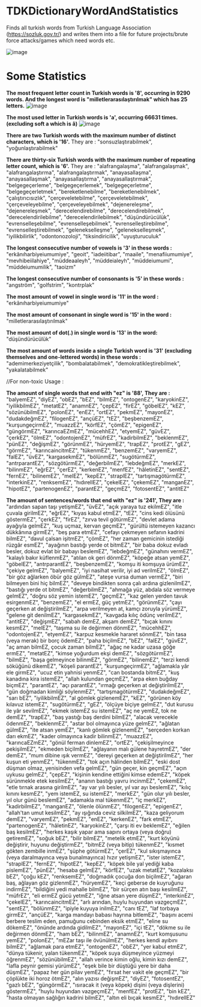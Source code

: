 

# TDKDictionaryWordAndStatistics
Finds all turkish words from Turkish Language Association (https://sozluk.gov.tr/) and writes them into a file for future projects/brute force attacks/games which need words etc.

![image](https://github.com/pr0mers/TDKDictionaryWordAndStatistics/assets/86203241/03373aee-7d2f-4973-a470-b40ad92c0f92)

# Some Statistics
**The most frequent letter count in Turkish words is '8', occurring in 9290 words. And the longest word is "milletlerarasılaştırılmak" which has 25 letters.**
![image](https://github.com/pr0mers/TDKDictionaryWordAndStatistics/assets/86203241/142f37d2-3db4-49c9-871b-1b0d6f334b7b)

**The most used letter in Turkish words is 'a', occurring 66631 times. (excluding soft a which is â)**
![image](https://github.com/pr0mers/TDKDictionaryWordAndStatistics/assets/86203241/1e3ac411-f4f7-4575-b88d-7be0537305c5)

**There are two Turkish words with the maximum number of distinct characters, which is '16'.**
  They are : "sonsuzlaştırabilmek", "yoğunlaştırabilmek"
  
**There are thirty-six Turkish words with the maximum number of repeating letter count, which is '6'.**
  They are : "alafrangalaşma", "alafrangalaşmak", "alafrangalaştırma", "alafrangalaştırmak", "anayasallaşma", "anayasallaşmak", "anayasallaştırma", "anayasallaştırmak", "belgegeçerleme", "belgegeçerlemek", "belgegeçerletme", "belgegeçerletmek", "bereketlenebilme", "bereketlenebilmek", "çalıştırıcısızlık", "çerçeveletebilme", "çerçeveletebilmek", "çerçeveleyebilme", "çerçeveleyebilmek", "dejenereleşme", "dejenereleşmek", "derecelendirebilme", "derecelendirebilmek", "derecelendirilebilme", "derecelendirilebilmek", "düşündürücülük", "evrenselleşebilme", "evrenselleşebilmek", "evrenselleştirebilme", "evrenselleştirebilmek", "gelenekselleşme", "gelenekselleşmek", "iyilikbilirlik", "odontonozoloji", "tiksindiricilik", "uyuşturuculuk"

**The longest consecutive number of vowels is '3' in these words :** "erkânıharbiyeiumumiye", "geoit", "iadeiitibar", "maaile", "menafiiumumiye", "mevhibeiilahiye", "müddeaaleyh", "müddeialeyh", "müddeiumumi", "müddeiumumilik", "taoizm"

**The longest consecutive number of consonants is '5' in these words :** "angström", "golfstrim", "kontrplak"

**The most amount of vowel in single word is '11' in the word :** "erkânıharbiyeiumumiye"

**The most amount of consonant in single word is '15' in the word :** "milletlerarasılaştırılmak"

**The most amount of dot(.) in single word is '13' in the word:** "düşündürücülük"

**The most amount of words inside a single Turkish word is '31' (excluding themselves and one-lettered words) in these words :** "ademimerkeziyetçilik", "bombalatabilmek", "demokratikleştirebilmek", "yakalatabilmek"

//For non-toxic Usage : 

**The amount of single words that end with "ez" is '88', They are :** "balyemEZ", "diyEZ", "obEZ", "bEZ", "bilmEZ", "ontogenEZ", "karyokinEZ", "iyilikbilmEZ", "metatEZ", "anamnEZ", "çepEZ", "firEZ", "göbelEZ", "kEZ", "sözünübilmEZ", "polonEZ", "enEZ", "ortEZ", "pekmEZ", "mayonEZ", "dudakdeğmEZ", "filogenEZ", "ançüEZ", "tEZ", "beşbenzemEZ", "kurşungeçirmEZ", "muazzEZ", "körfEZ", "çömEZ", "epigenEZ", "güngörmEZ", "karıncaEZmEZ", "mücehhEZ", "etyemEZ", "güvEZ", "çerkEZ", "ölmEZ", "odontojenEZ", "müfrEZ", "kadirbilmEZ", "beklenmEZ", "pünEZ", "değişmEZ", "görünmEZ", "hüryemEZ", "trapEZ", "protEZ", "gEZ", "görmEZ", "karıncaincitmEZ", "tükenmEZ", "benzemEZ", "varyemEZ", "falEZ", "üvEZ", "kargasekmEZ", "bölünmEZ", "sugötürmEZ", "antrparantEZ", "sözgötürmEZ", "değerbilmEZ", "lebdeğmEZ", "merkEZ", "bilinmEZ", "eğrEZ", "çerEZ", "kerkenEZ", "menfEZ", "hâletinEZ", "sentEZ", "fernEZ", "bilinemEZ", "melEZ", "kepEZ", "straplEZ", "tartışmagötürmEZ", "interkinEZ", "renksemEZ", "hıdırellEZ", "çekelEZ", "çekemEZ", "manganEZ", "hipotEZ", "partenogenEZ", "parantEZ", "geçmEZ", "fotosentEZ", "antitEZ"

**The amount of sentences/words that end with "ez" is '241', They are :** "ardından sapan taşı yetişmEZ", "üvEZ", "açık yaraya tuz ekilmEZ", "itle çuvala girilmEZ", "eğrEZ", "kıyas kabul etmEZ", "tEZ", "cins kedi ölüsünü göstermEZ", "çerkEZ", "firEZ", "zırva tevil götürmEZ", "devlet adama ayağıyla gelmEZ", "kuş uçmaz, kervan geçmEZ", "gürültü istemeyen kazancı dükkânına girmEZ", "beş para etmEZ", "cefayı çekmeyen sefanın kadrini bilmEZ", "davul çalsan işitmEZ", "çömEZ", "her zaman gemicinin istediği rüzgâr esmEZ", "ayağının bastığı yerde ot bitmEZ", "bir baba dokuz evladı besler, dokuz evlat bir babayı beslemEZ", "lebdeğmEZ", "günahını vermEZ", "kalaylı bakır küflenmEZ", "atılan ok geri dönmEZ", "köpeğe atsan yemEZ", "göbelEZ", "antrparantEZ", "beşbenzemEZ", "komşu iti komşuya ürümEZ", "çekiye gelmEZ", "balyemEZ", "iyi nasihat verilir, iyi ad verilmEZ", "ölmEZ", "bir göz ağlarken öbür göz gülmEZ", "ateşe vursa duman vermEZ", "biri bilmeyen bini hiç bilmEZ", "deveye bindikten sonra çalı ardına gizlenilmEZ", "bastığı yerde ot bitmEZ", "değerbilmEZ", "ahmağa yüz, abdala söz vermeye gelmEZ", "doğru söz yemin istemEZ", "geçmEZ", "kaz gelen yerden tavuk esirgenmEZ", "benzemEZ", "el ermEZ, güç yetmEZ", "görünmEZ", "çayı geçerken at değiştirilmEZ", "arpa verilmeyen at, kamçı zoruyla yürümEZ", "gelene git denilmEZ", "kargasekmEZ", "kavgada kılıç ödünç verilmEZ", "antitEZ", "değişmEZ", "sabah demEZ, akşam demEZ", "bıçak kınını kesmEZ", "melEZ", "taşıma su ile değirmen dönmEZ", "mücehhEZ", "odontojenEZ", "etyemEZ", "karpuz kesmekle hararet sönmEZ", "bin tasa (veya merak) bir borç ödemEZ", "paha biçilmEZ", "bEZ", "falEZ", "güvEZ", "aç aman bilmEZ, çocuk zaman bilmEZ", "ağaç ne kadar uzasa göğe ermEZ", "metatEZ", "kimse yoğurdum ekşi demEZ", "sözgötürmEZ", "bilmEZ", "başa gelmeyince bilinmEZ", "görmEZ", "bilinemEZ", "terzi kendi söküğünü dikemEZ", "köşeli parantEZ", "kurşungeçirmEZ", "ağlamakla yâr ele girmEZ", "ucuz etin yahnisi yenmEZ", "can bostanda bitmEZ", "kuş kanadına kira istemEZ", "allah kulundan geçmEZ", "arpa eken buğday biçmEZ", "parantEZ", "açı parantEZ", "ırmağı geçerken at değiştirilmEZ", "gün doğmadan kimliği söylenmEZ", "tartışmagötürmEZ", "dudakdeğmEZ", "sarı bEZ", "iyilikbilmEZ", "al gömlek gizlenemEZ", "kEZ", "görünen köy kılavuz istemEZ", "sugötürmEZ", "gEZ", "ölçüye biçiye gelmEZ", "dut kurusu ile yâr sevilmEZ", "ekmek istemEZ su istemEZ", "aç ne yemEZ, tok ne demEZ", "trapEZ", "baş yastığı baş derdini bilmEZ", "alacak verecekle ödenmEZ", "beklenmEZ", "astar bol olmayınca yüze gelmEZ", "ağlatan gülmEZ", "ite atsan yemEZ", "kanlı gömlek gizlenemEZ", "serçeden korkan darı ekmEZ", "kader olmayınca kadir bilinmEZ", "muazzEZ", "karıncaEZmEZ", "gönül ferman dinlemEZ", "ortEZ", "çekişilmeyince pekişilmEZ", "ekmeden biçilmEZ", "ağlayanın malı gülene hayretmEZ", "der demEZ", "mum dibine ışık vermEZ", "dereyi geçerken at değiştirilmEZ", "her kuşun eti yenmEZ", "tükenmEZ", "tok açın hâlinden bilmEZ", "eski dost düşman olmaz, yenisinden vefa gelmEZ", "gün geçer, kin geçmEZ", "açın uykusu gelmEZ", "çepEZ", "kişinin kendine ettiğini kimse edemEZ", "köpek sürünmekle etek kesilmEZ", "ananın bastığı yavru incinmEZ", "çekemEZ", "etle tırnak arasına girilmEZ", "ay var yılı besler, yıl var ayı beslemEZ", "kılıç kınını kesmEZ", "yem istemEZ, su istemEZ", "merkEZ", "gün olur yılı besler, yıl olur günü beslemEZ", "adamakla mal tükenmEZ", "iç merkEZ", "kadirbilmEZ", "manganEZ", "ölenle ölünmEZ", "filogenEZ", "epigenEZ", "allah'tan umut kesilmEZ", "ay ışığında ceviz silkilmEZ", "kaza geliyorum demEZ", "varyemEZ", "pekmEZ", "enEZ", "kerkenEZ", "fark etmEZ", "partenogenEZ", "hâletinEZ", "karyokinEZ", "çarşı iti ev beklemEZ", "eğilen baş kesilmEZ", "herkes kaşık yapar ama sapını ortaya (veya doğru) getiremEZ", "soğuk bEZ", "bilir bilmEZ", "metelik etmEZ", "kurt köyünü değiştirir, huyunu değiştirmEZ", "bitmEZ (veya bitip) tükenmEZ", "kısmet gökten zembille inmEZ", "şüphe götürmEZ", "çerEZ", "kul sıkışmayınca (veya daralmayınca veya bunalmayınca) hızır yetişmEZ", "ister istemEZ", "straplEZ", "fernEZ", "hipotEZ", "kepEZ", "köpek bile yal yediği kaba pislemEZ", "pünEZ", "hesaba gelmEZ", "körfEZ", "uzak metatEZ", "kozalaksı bEZ", "çoğu kEZ", "renksemEZ", "doğmadık çocuğa don biçilmEZ", "ağaran baş, ağlayan göz gizlenmEZ", "hüryemEZ", "keçi geberse de kuyruğunu indirmEZ", "bildiğini yedi mahalle bilmEZ", "bir sürçen atın başı kesilmEZ", "müfrEZ", "eli ermEZ gücü yetmEZ", "iğne atsan yere düşmEZ", "interkinEZ", "çekelEZ", "karıncaincitmEZ", "arlı arından, huylu huyundan vazgeçmEZ", "sentEZ", "bölünmEZ", "ipiyle kuyuya inilmEZ", "canı tEZ", "laf torbaya girmEZ", "ançüEZ", "karga mandayı babası hayrına bitlemEZ", "başını acemi berbere teslim eden, pamuğunu cebinden eksik etmEZ", "eline su dökemEZ", "önünde ardında gidilmEZ", "mayonEZ", "içi tEZ", "dökme su ile değirmen dönmEZ", "ham bEZ", "bilinmEZ", "anamnEZ", "kurt komşusunu yemEZ", "polonEZ", "mEZar taşı ile övünülmEZ", "herkes kendi ayıbını bilmEZ", "ağlamak para etmEZ", "ontogenEZ", "obEZ", "yer kabul etmEZ", "dünya tükenir, yalan tükenmEZ", "köpek suya düşmeyince yüzmeyi öğrenmEZ", "sözünübilmEZ", "allah verince kimin oğlu, kimin kızı demEZ", "lafla peynir gemisi yürümEZ", "eşek bile bir düştüğü yere bir daha düşmEZ", "papaz her gün pilav yemEZ", "fırsat her vakit ele geçmEZ", "bir çöplükte iki horoz ötmEZ", "alın yazısı değişmEZ", "diyEZ", "fotosentEZ", "gazlı bEZ", "güngörmEZ", "ısıracak it (veya köpek) dişini (veya dişlerini) göstermEZ", "huylu huyundan vazgeçmEZ", "menfEZ", "protEZ", "bin kEZ", "hasta olmayan sağlığın kadrini bilmEZ", "altın eli bıçak kesmEZ", "hıdırellEZ"




